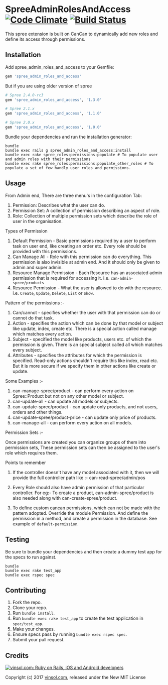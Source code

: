 SpreeAdminRolesAndAccess [![Code Climate](https://codeclimate.com/github/vinsol/spree_admin_roles_and_access.png)](https://codeclimate.com/github/vinsol/spree_admin_roles_and_access) [![Build Status](https://travis-ci.org/vinsol/spree_admin_roles_and_access.png?branch=master)](https://travis-ci.org/vinsol/spree_admin_roles_and_access)
========================

This spree extension is built on CanCan to dynamically add new roles and define its access through permissions.

Installation
------------

Add spree_admin_roles_and_access to your Gemfile:

```ruby
gem 'spree_admin_roles_and_access'
```

But if you are using older version of spree


```ruby
# Spree 2.4.0-rc3
gem 'spree_admin_roles_and_access', '1.3.0'
```


```ruby
# Spree 2.1.x
gem 'spree_admin_roles_and_access', '1.1.0'
```

```ruby
# Spree 2.0.x
gem 'spree_admin_roles_and_access', '1.0.0'
```

Bundle your dependencies and run the installation generator:

```shell
bundle
bundle exec rails g spree_admin_roles_and_access:install
bundle exec rake spree_roles:permissions:populate # To populate user and admin roles with their permissions
bundle exec rake spree_roles:permissions:populate_other_roles # To populate a set of few handly user roles and permissions.
```

Usage
-----

From Admin end, There are three menu's in the configuration Tab:

  1. Permission: Describes what the user can do.
  2. Permission Set: A collection of permission describing an aspect of role.
  3. Role: Collection of multiple permission sets which describe the role of user in the organisation.

Types of Permission

  1. Default Permission - Basic permissions required by a user to perform task on user end, like creating an order etc. Every role should be provided with this permissions.
  2. Can Manage All - Role with this permission can do everything. This permission is also invisible at admin end. And it should only be given to admin and super admin.
  3. Resource Manage Permission - Each Resource has an associated admin permission that is required for accessing it. i.e. `can-admin-spree/products`
  4. Resource Permission - What the user is allowed to do with the resource. i.e. `Create`, `Update`, `Delete`, `List` or `Show`.

Pattern of the permissions :-

  1. Can/cannot - specifies whether the user with that permission can do or cannot do that task.
  2. Action - specifies the action which can be done by that model or subject like update, index, create etc. There is a special action called manage which matches every action.
  3. Subject - specified the model like products, users etc. of which the permission is given. There is an special subject called all which matches every subject.
  4. Attributes - specifies the attributes for which the permission is specified. Read-only actions shouldn't require this like index, read etc. But it is more secure if we specify them in other actions like create or update.

Some Examples :-

  1. can-manage-spree/product - can perform every action on Spree::Product but not on any other model or subject.
  2. can-update-all - can update all models or subjects.
  3. can-update-spree/product - can update only products, and not users, orders and other things.
  4. can-update-spree/product-price - can update only price of products.
  5. can-manage-all - can perform every action on all models.

Permission Sets :-

Once permissions are created you can organize groups of them into permission sets, These permission sets can then be assigned to the user's role which requires them.


Points to remember

  1. If the controller doesn't have any model associated with it, then we will provide the full controller path like :-
    can-read-spree/admin/pos

  2. Every Role should also have admin permission of that particular controller. For eg:-
    To create a product, can-admin-spree/product is also needed along with can-create-spree/product.

  3. To define custom cancan permissions, which can not be made with the pattern adopted.
    Override the module Permission. And define the permission in a method, and create a permission in the database. See example of `default-permission`.


Testing
-------

Be sure to bundle your dependencies and then create a dummy test app for the specs to run against.

```shell
bundle
bundle exec rake test_app
bundle exec rspec spec
```

Contributing
------------

1. Fork the repo.
2. Clone your repo.
3. Run `bundle install`.
4. Run `bundle exec rake test_app` to create the test application in `spec/test_app`.
5. Make your changes.
6. Ensure specs pass by running `bundle exec rspec spec`.
7. Submit your pull request.


Credits
-------

[![vinsol.com: Ruby on Rails, iOS and Android developers](http://vinsol.com/vin_logo.png "Ruby on Rails, iOS and Android developers")](http://vinsol.com)

Copyright (c) 2017 [vinsol.com](http://vinsol.com "Ruby on Rails, iOS and Android developers"), released under the New MIT License
